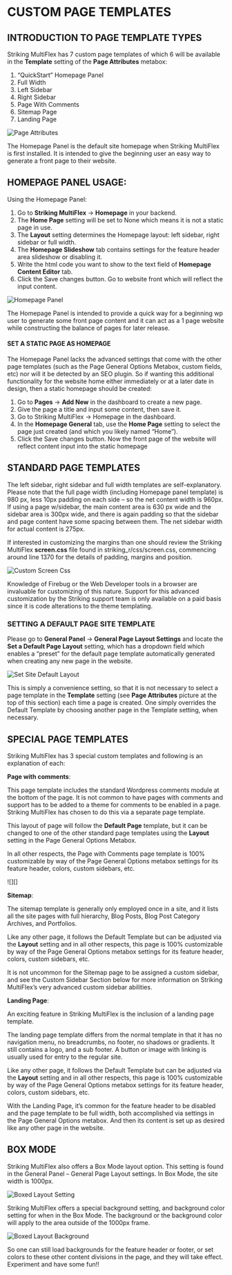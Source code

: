 CUSTOM PAGE TEMPLATES
=====================


INTRODUCTION TO PAGE TEMPLATE TYPES
-----------------------------------
Striking MultiFlex has 7 custom page templates of which 6 will be available in the **Template** setting of the **Page Attributes** metabox:

 1.	“QuickStart” Homepage Panel
 2. Full Width
 3. Left Sidebar
 4.	Right Sidebar
 5.	Page With Comments
 6.	Sitemap Page
 7.	Landing Page

![Page Attributes][1]

The Homepage Panel is the default site homepage when Striking MultiFlex is first installed.  It is intended to give the beginning user an easy way to generate a front page to their website.


HOMEPAGE PANEL USAGE:
---------------------
Using the Homepage Panel:

1.	Go to **Striking MultiFlex** -> **Homepage** in your backend.
2.	The **Home Page** setting will be set to None which means it is not a static page in use.
3.	The **Layout** setting determines the Homepage layout: left sidebar, right sidebar or full width.
4.	The **Homepage Slideshow** tab contains settings for the feature header area slideshow or disabling it.
5.	Write the html code you want to show to the text field of **Homepage Content Editor** tab.
6.	Click the Save changes button.   Go to website front which will reflect the input content.

![Homepage Panel][2]

The Homepage Panel is intended to provide a quick way for a beginning wp user to generate some front page content and it can act as a 1 page website while constructing the balance of pages for later release.  

#### SET A STATIC PAGE AS HOMEPAGE ####
The Homepage Panel lacks the advanced settings that come with the other page templates (such as the Page General Options Metabox, custom fields, etc)  nor will it be detected by an SEO plugin.  So if wanting this additional functionality for the website home either immediately or at a later date in design, then a static homepage should be created:

1.	Go to **Pages** -> **Add New** in the dashboard to create a new page.
2.	Give the page a title and input some content, then save it.
3.	Go to Striking MultiFlex  -> Homepage in the dashboard.
4.	In the **Homepage General** tab, use the **Home Page** setting to select the page just created (and which you likely named “Home”).
5.	 Click the Save changes button.  Now the front page of the website will reflect content input into the static homepage

STANDARD PAGE TEMPLATES
-----------------------
The left sidebar, right sidebar and full width templates are self-explanatory.   Please note that the full page width (including Homepage panel template) is 980 px, less 10px padding on each side – so the net content width is 960px.   If using a page w/sidebar, the main content area is 630 px wide and the sidebar area is 300px wide, and there is again padding so that the sidebar and page content have some spacing between them.  The net sidebar width for actual content is 275px. 
 
If interested in customizing the margins than one should review the Striking MultiFlex **screen.css** file found in striking_r/css/screen.css, commencing around line 1370 for the details of padding, margins and position.  

![Custom Screen Css][3]

Knowledge of Firebug or the Web Developer tools in a browser are invaluable for customizing of this nature.  Support for this advanced customization by the Striking support team is only available on a paid basis since it is code alterations to the theme templating.

### SETTING A DEFAULT PAGE SITE TEMPLATE ###
Please go to **General Panel** -> **General Page Layout Settings** and locate the **Set a Default Page Layout** setting, which has a dropdown field which enables a “preset” for the default page template automatically generated when creating any new page in the website.  

![Set Site Default Layout][4]

This is simply a convenience setting, so that it is not necessary to select a page template in the **Template** setting (see **Page Attributes** picture at the top of this section) each time a page is created.    One simply overrides the Default Template by choosing another page in the Template setting, when necessary.


SPECIAL PAGE TEMPLATES
----------------------
Striking MultiFlex has 3 special custom templates and following is an explanation of each:  

**Page with comments**:

 This page template includes the standard Wordpress comments module  at the bottom of the page.  It is not common to have pages with comments and support has to be added to a theme for comments to be enabled in a page.  Striking MultiFlex has chosen to do this via a separate page template.  

This layout of page will follow the **Default Page** template, but it can be changed to one of the other standard page templates using the **Layout** setting in the Page General Options Metabox.

In all other respects, the Page with Comments page template is 100% customizable by way of the Page General Options metabox settings for its feature header, colors, custom sidebars, etc.  

![][]  
  

**Sitemap**:  
     
The sitemap template is generally only employed once in a site, and it lists all the site pages with full hierarchy, Blog Posts, Blog Post Category Archives, and Portfolios.

Like any other page, it follows the Default Template but can be adjusted via the **Layout** setting and in all other respects, this page is 100% customizable by way of the Page General Options metabox settings for its feature header, colors, custom sidebars, etc.

It is not uncommon for the Sitemap page to be assigned a custom sidebar, and see the Custom Sidebar Section below for more information on Striking MultiFlex’s very advanced custom sidebar abilities.   


**Landing Page**:   

An exciting feature in Striking MultiFlex is the inclusion of a landing page template.

The landing page template differs from the normal template in that it has no navigation menu, no breadcrumbs, no footer, no shadows or gradients.  It still contains a logo, and a sub footer.  A button or image with linking is usually used for entry to the regular site.

Like any other page, it follows the Default Template but can be adjusted via the **Layout** setting and in all other respects, this page is 100% customizable by way of the Page General Options metabox settings for its feature header, colors, custom sidebars, etc.

With the Landing Page, it’s common for the feature header to be disabled and the page template to be full width, both accomplished via settings in the Page General Options metabox.  And then its content is set up as desired like any other page in the website.  

  
BOX MODE
--------
Striking MultiFlex also offers a Box Mode layout option.  This setting is found in the General Panel – General Page Layout settings.  In Box Mode, the site width is 1000px. 

![Boxed Layout Setting][5]

Striking MultiFlex offers a special background setting, and background color setting for when in the Box Mode.  The background or the background color will apply to the area outside of the 1000px frame.

![Boxed Layout Background][6]

So one can still load backgrounds for the feature header or footer, or set colors to these other content divisions in the page, and they will take effect.  Experiment and have some fun!! 


  [1]: https://raw.github.com/strikingdoc/Striking/master/images/4/3/page_attributes.png
  [2]: https://raw.github.com/strikingdoc/Striking/master/images/4/3/homepage_panel.png
  [3]: https://raw.github.com/strikingdoc/Striking/master/images/4/3/custom_screen_css.png
  [4]: https://raw.github.com/strikingdoc/Striking/master/images/4/3/set_default_layout.png
  [5]: https://raw.github.com/strikingdoc/Striking/master/images/4/3/boxed_layout.png
  [6]: https://raw.github.com/strikingdoc/Striking/master/images/4/3/boxed_layout_background.png